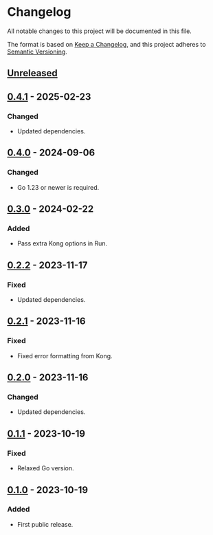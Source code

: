 # Changelog

All notable changes to this project will be documented in this file.

The format is based on [Keep a Changelog](https://keepachangelog.com/en/1.0.0/),
and this project adheres to [Semantic Versioning](https://semver.org/spec/v2.0.0.html).

## [Unreleased]

## [0.4.1] - 2025-02-23

### Changed

- Updated dependencies.

## [0.4.0] - 2024-09-06

### Changed

- Go 1.23 or newer is required.

## [0.3.0] - 2024-02-22

### Added

- Pass extra Kong options in Run.

## [0.2.2] - 2023-11-17

### Fixed

- Updated dependencies.

## [0.2.1] - 2023-11-16

### Fixed

- Fixed error formatting from Kong.

## [0.2.0] - 2023-11-16

### Changed

- Updated dependencies.

## [0.1.1] - 2023-10-19

### Fixed

- Relaxed Go version.

## [0.1.0] - 2023-10-19

### Added

- First public release.

[unreleased]: https://gitlab.com/tozd/go/cli/-/compare/v0.4.1...main
[0.4.1]: https://gitlab.com/tozd/go/cli/-/compare/v0.4.0...v0.4.1
[0.4.0]: https://gitlab.com/tozd/go/cli/-/compare/v0.3.0...v0.4.0
[0.3.0]: https://gitlab.com/tozd/go/cli/-/compare/v0.2.2...v0.3.0
[0.2.2]: https://gitlab.com/tozd/go/cli/-/compare/v0.2.1...v0.2.2
[0.2.1]: https://gitlab.com/tozd/go/cli/-/compare/v0.2.0...v0.2.1
[0.2.0]: https://gitlab.com/tozd/go/cli/-/compare/v0.1.1...v0.2.0
[0.1.1]: https://gitlab.com/tozd/go/cli/-/compare/v0.1.0...v0.1.1
[0.1.0]: https://gitlab.com/tozd/go/cli/-/tags/v0.1.0

<!-- markdownlint-disable-file MD024 -->
